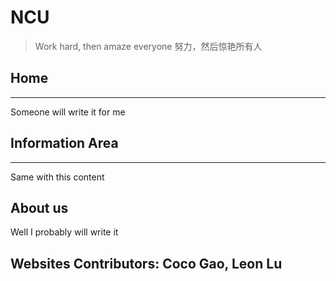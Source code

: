 # NCU
> Work hard, then amaze everyone
努力，然后惊艳所有人

## Home
---
Someone will write it for me

## Information Area
---
Same with this content

## About us
Well I probably will write it

## Websites Contributors: Coco Gao, Leon Lu
